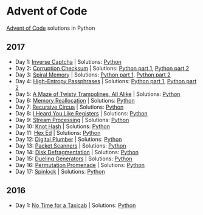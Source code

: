 # Advent of Code
[Advent of Code](http://adventofcode.com/) solutions in Python

## 2017
- Day 1: [Inverse Captcha](https://adventofcode.com/2017/day/1) | Solutions: [Python](/2017/one.py)
- Day 2: [Corruption Checksum](https://adventofcode.com/2017/day/2) | Solutions: [Python part 1](/2017/two_a.py), [Python part 2](/2017/two_b.py)
- Day 3: [Spiral Memory](https://adventofcode.com/2017/day/3) | Solutions: [Python part 1](/2017/three_a.py), [Python part 2](/2017/three_b.py)
- Day 4: [High-Entropy Passphrases](https://adventofcode.com/2017/day/4) | Solutions: [Python part 1](/2017/four_a.py), [Python part 2](/2017/four_b.py)
- Day 5: [A Maze of Twisty Trampolines, All Alike](https://adventofcode.com/2017/day/5) | Solutions: [Python](/2017/five.py)
- Day 6: [Memory Reallocation](https://adventofcode.com/2017/day/6) | Solutions: [Python](/2017/six.py)
- Day 7: [Recursive Circus](https://adventofcode.com/2017/day/7) | Solutions: [Python](/2017/seven.py)
- Day 8: [I Heard You Like Registers](https://adventofcode.com/2017/day/8) | Solutions: [Python](/2017/eight.py)
- Day 9: [Stream Processing](https://adventofcode.com/2017/day/9) | Solutions: [Python](/2017/nine.py)
- Day 10: [Knot Hash](https://adventofcode.com/2017/day/10) | Solutions: [Python](/2017/knot_hash.py)
- Day 11: [Hex Ed](https://adventofcode.com/2017/day/11) | Solutions: [Python](/2017/eleven.py)
- Day 12: [Digital Plumber](https://adventofcode.com/2017/day/12) | Solutions: [Python](/2017/twelve.py)
- Day 13: [Packet Scanners](https://adventofcode.com/2017/day/13) | Solutions: [Python](/2017/thirteen.py)
- Day 14: [Disk Defragmentation](https://adventofcode.com/2017/day/14) | Solutions: [Python](/2017/fourteen.py)
- Day 15: [Dueling Generators](https://adventofcode.com/2017/day/15) | Solutions: [Python](/2017/fifteen.py)
- Day 16: [Permutation Promenade](https://adventofcode.com/2017/day/16) | Solutions: [Python](/2017/sixteen.py)
- Day 17: [Spinlock](https://adventofcode.com/2017/day/17) | Solutions: [Python](/2017/seventeen.py)

## 2016
- Day 1: [No Time for a Taxicab](https://adventofcode.com/2016/day/1) | Solutions: [Python](/2016/one.py)
